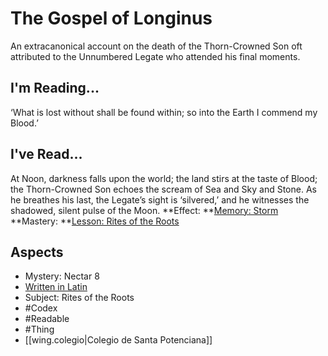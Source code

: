 # The Gospel of Longinus
An extracanonical account on the death of the Thorn-Crowned Son oft attributed to the Unnumbered Legate who attended his final moments.
## I'm Reading...
‘What is lost without shall be found within; so into the Earth I commend my Blood.’
## I've Read...
At Noon, darkness falls upon the world; the land stirs at the taste of Blood; the Thorn-Crowned Son echoes the scream of Sea and Sky and Stone. As he breathes his last, the Legate’s sight is ‘silvered,’ and he witnesses the shadowed, silent pulse of the Moon.
**Effect: **[Memory: Storm](https://uadaf.theevilroot.xyz/rowenarium/element/mem.storm)
**Mastery: **[Lesson: Rites of the Roots](https://uadaf.theevilroot.xyz/rowenarium/element/x.ritesoftheroots)
## Aspects
- Mystery: Nectar 8
- [Written in Latin](https://uadaf.theevilroot.xyz/rowenarium/element/w.latin)
- Subject: Rites of the Roots
- #Codex
- #Readable
- #Thing
- [[wing.colegio|Colegio de Santa Potenciana]]